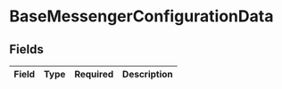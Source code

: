 # BaseMessengerConfigurationData


## Fields

| Field       | Type        | Required    | Description |
| ----------- | ----------- | ----------- | ----------- |